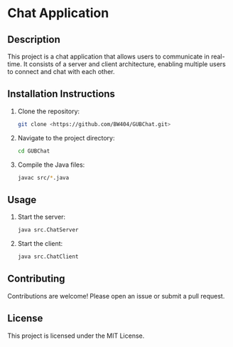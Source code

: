 # Chat Application

## Description
This project is a chat application that allows users to communicate in real-time. It consists of a server and client architecture, enabling multiple users to connect and chat with each other.

## Installation Instructions
1. Clone the repository:
   ```bash
   git clone <https://github.com/BW404/GUBChat.git>
   ```
2. Navigate to the project directory:
   ```bash
   cd GUBChat
   ```
3. Compile the Java files:
   ```bash
   javac src/*.java
   ```

## Usage
1. Start the server:
   ```bash
   java src.ChatServer
   ```
2. Start the client:
   ```bash
   java src.ChatClient
   ```

## Contributing
Contributions are welcome! Please open an issue or submit a pull request.

## License
This project is licensed under the MIT License.
